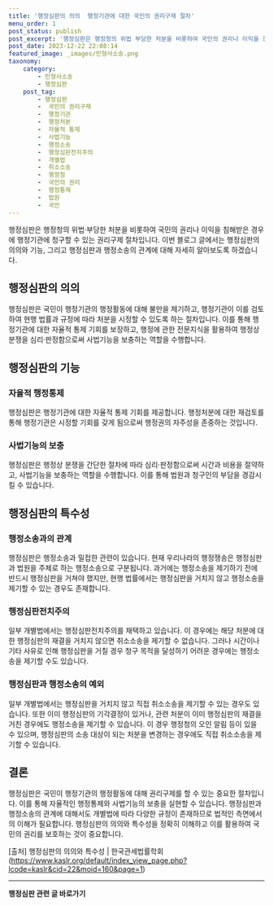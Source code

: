 ```yaml
---
title: '행정심판의 의의  행정기관에 대한 국민의 권리구제 절차'
menu_order: 1
post_status: publish
post_excerpt: '행정심판은 행정청의 위법 부당한 처분을 비롯하여 국민의 권리나 이익을 침해받은 경우에 행정기관에 청구할 수 있는 권리구제 절차입니다. 이번 블로그 글에서는 행정심판의 의의와 기능, 그리고 행정심판과 행정소송의 관계에 대해 자세히 알아보도록 하겠습니다.'
post_date: 2023-12-22 22:08:14
featured_image: _images/민형사소송.png
taxonomy:
    category:
        - 민형사소송
        - 행정심판
    post_tag:
        - 행정심판
        -  국민의 권리구제
        -  행정기관
        -  행정처분
        -  자율적 통제
        -  사법기능
        -  행정소송
        -  행정심판전치주의
        -  개별법
        -  취소소송
        -  행정청
        -  국민의 권리
        -  행정통제
        -  법원
        -  국민
---
```



행정심판은 행정청의 위법·부당한 처분을 비롯하여 국민의 권리나 이익을 침해받은 경우에 행정기관에 청구할 수 있는 권리구제 절차입니다. 이번 블로그 글에서는 행정심판의 의의와 기능, 그리고 행정심판과 행정소송의 관계에 대해 자세히 알아보도록 하겠습니다.

## 행정심판의 의의

행정심판은 국민이 행정기관의 행정활동에 대해 불만을 제기하고, 행정기관이 이를 검토하여 현행 법률과 규정에 따라 처분을 시정할 수 있도록 하는 절차입니다. 이를 통해 행정기관에 대한 자율적 통제 기회를 보장하고, 행정에 관한 전문지식을 활용하여 행정상 분쟁을 심리·판정함으로써 사법기능을 보충하는 역할을 수행합니다.

## 행정심판의 기능

### 자율적 행정통제

행정심판은 행정기관에 대한 자율적 통제 기회를 제공합니다. 행정처분에 대한 재검토를 통해 행정기관은 시정할 기회를 갖게 됨으로써 행정권의 자주성을 존중하는 것입니다.

### 사법기능의 보충

행정심판은 행정상 분쟁을 간단한 절차에 따라 심리·판정함으로써 시간과 비용을 절약하고, 사법기능을 보충하는 역할을 수행합니다. 이를 통해 법원과 청구인의 부담을 경감시킬 수 있습니다.

## 행정심판의 특수성

### 행정소송과의 관계

행정심판은 행정소송과 밀접한 관련이 있습니다. 현재 우리나라의 행정쟁송은 행정심판과 법원을 주체로 하는 행정소송으로 구분됩니다. 과거에는 행정소송을 제기하기 전에 반드시 행정심판을 거쳐야 했지만, 현행 법률에서는 행정심판을 거치지 않고 행정소송을 제기할 수 있는 경우도 존재합니다.

### 행정심판전치주의

일부 개별법에서는 행정심판전치주의를 채택하고 있습니다. 이 경우에는 해당 처분에 대한 행정심판의 재결을 거치지 않으면 취소소송을 제기할 수 없습니다. 그러나 시간이나 기타 사유로 인해 행정심판을 거칠 경우 청구 목적을 달성하기 어려운 경우에는 행정소송을 제기할 수도 있습니다.

### 행정심판과 행정소송의 예외

일부 개별법에서는 행정심판을 거치지 않고 직접 취소소송을 제기할 수 있는 경우도 있습니다. 또한 이미 행정심판의 기각결정이 있거나, 관련 처분이 이미 행정심판의 재결을 거친 경우에도 행정소송을 제기할 수 있습니다. 이 경우 행정청의 오인 알림 등이 있을 수 있으며, 행정심판의 소송 대상이 되는 처분을 변경하는 경우에도 직접 취소소송을 제기할 수 있습니다.

## 결론

행정심판은 국민이 행정기관의 행정활동에 대해 권리구제를 할 수 있는 중요한 절차입니다. 이를 통해 자율적인 행정통제와 사법기능의 보충을 실현할 수 있습니다. 행정심판과 행정소송의 관계에 대해서도 개별법에 따라 다양한 규정이 존재하므로 법적인 측면에서의 이해가 필요합니다. 행정심판의 의의와 특수성을 정확히 이해하고 이를 활용하여 국민의 권리를 보호하는 것이 중요합니다.

[출처] 행정심판의 의의와 특수성 | 한국관세법률학회 (https://www.kaslr.org/default/index_view_page.php?lcode=kaslr&cid=22&moid=160&page=1)
<!-- wp:separator -->
<hr class="wp-block-separator has-alpha-channel-opacity"/>
<!-- /wp:separator -->

<!-- wp:group {"backgroundColor":"base","layout":{"type":"constrained"}} -->
<div class="wp-block-group has-base-background-color has-background"><!-- wp:paragraph {"align":"center","fontSize":"medium"} -->
<p class="has-text-align-center has-large-font-size"><strong>행정심판 관련 글 바로가기</strong></p>
<!-- /wp:paragraph -->


<!-- wp:latest-posts
{"categories":[{"id":15531,"count":19,"description":"","link":"https://uknowlaw.com/category/%ed%96%89%ec%a0%95%ec%8b%ac%ed%8c%90/","name":"행정심판","slug":"행정심판","taxonomy":"category","parent":0,"meta":[],"_links":{"self":[{"href":"https://uknowlaw.com/wp-json/wp/v2/categories/15531"}],"collection":[{"href":"https://uknowlaw.com/wp-json/wp/v2/categories"}],"about":[{"href":"https://uknowlaw.com/wp-json/wp/v2/taxonomies/category"}],"wp:post_type":[{"href":"https://uknowlaw.com/wp-json/wp/v2/posts?categories=15531"}],"curies":[{"name":"wp","href":"https://api.w.org/{rel}","templated":true}]}}],"postsToShow":100,"excerptLength":28,"postLayout":"grid","columns":2,"featuredImageAlign":"left","featuredImageSizeSlug":"large","fontSize":"small"} /--></div>
<!-- /wp:group -->